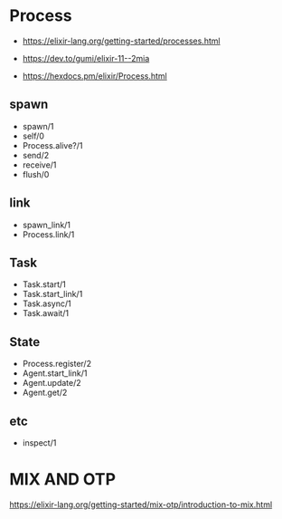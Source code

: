 # Process

* https://elixir-lang.org/getting-started/processes.html
* https://dev.to/gumi/elixir-11--2mia

* https://hexdocs.pm/elixir/Process.html

## spawn

* spawn/1
* self/0
* Process.alive?/1
* send/2
* receive/1
* flush/0

## link

* spawn\_link/1
* Process.link/1


## Task

* Task.start/1
* Task.start\_link/1
* Task.async/1
* Task.await/1

## State

* Process.register/2
* Agent.start\_link/1
* Agent.update/2
* Agent.get/2

## etc

* inspect/1

# MIX AND OTP

https://elixir-lang.org/getting-started/mix-otp/introduction-to-mix.html



